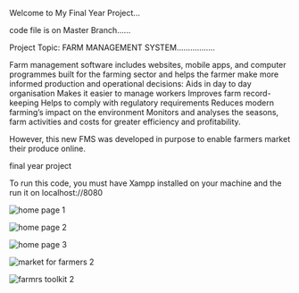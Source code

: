 Welcome to My Final Year Project... 

code file is on Master Branch......


Project Topic: FARM MANAGEMENT SYSTEM.................

Farm management software includes websites, mobile apps, and computer programmes built for the farming sector and helps the farmer make more informed production and operational decisions:
Aids in day to day organisation
Makes it easier to manage workers
Improves farm record-keeping
Helps to comply with regulatory requirements
Reduces modern farming’s impact on the environment
Monitors and analyses the seasons, farm activities and costs for greater efficiency and profitability.

However, this new FMS was developed in purpose to enable farmers market their produce online.

final year project


To run this code, you must have Xampp installed on your machine and the run it on localhost://8080 

![home page 1](https://github.coventry.ac.uk/storage/user/3703/files/fd058d57-62c8-4168-b38e-5168966a4728)








![home page 2](https://github.coventry.ac.uk/storage/user/3703/files/e1ee9c24-f0a4-4fab-ba6f-350be23593e6)






![home page 3](https://github.coventry.ac.uk/storage/user/3703/files/c6734457-f306-42a7-8ce7-719d22a56d01)








![market for farmers 2](https://github.coventry.ac.uk/storage/user/3703/files/0368c227-3a36-4284-ace2-d3e24bcda2a9)







![farmrs toolkit 2](https://github.coventry.ac.uk/storage/user/3703/files/43665b05-e008-44b1-ba5e-6c756cc7fca9)

